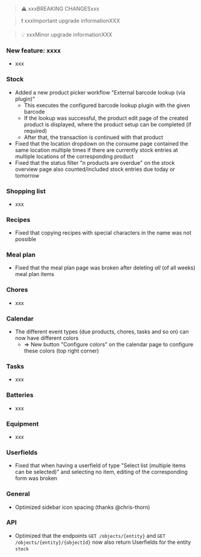 > ⚠️ xxxBREAKING CHANGESxxx

> ❗ xxxImportant upgrade informationXXX

> 💡 xxxMinor upgrade informationXXX

### New feature: xxxx

- xxx

### Stock

- Added a new product picker workflow "External barcode lookup (via plugin)"
  - This executes the configured barcode lookup plugin with the given barcode
  - If the lookup was successful, the product edit page of the created product is displayed, where the product setup can be completed (if required)
  - After that, the transaction is continued with that product
- Fixed that the location dropdown on the consume page contained the same location multiple times if there are currently stock entries at multiple locations of the corresponding product
- Fixed that the status filter "n products are overdue" on the stock overview page also counted/included stock entries due today or tomorrow

### Shopping list

- xxx

### Recipes

- Fixed that copying recipes with special characters in the name was not possible

### Meal plan

- Fixed that the meal plan page was broken after deleting _all_ (of all weeks) meal plan items

### Chores

- xxx

### Calendar

- The different event types (due products, chores, tasks and so on) can now have different colors
  - => New button "Configure colors" on the calendar page to configure these colors (top right corner)

### Tasks

- xxx

### Batteries

- xxx

### Equipment

- xxx

### Userfields

- Fixed that when having a userfield of type "Select list (multiple items can be selected)" and selecting no item, editing of the corresponding form was broken

### General

- Optimized sidebar icon spacing (thanks @chris-thorn)

### API

- Optimized that the endpoints `GET /objects/{entity}` and `GET /objects/{entity}/{objectId}` now also return Userfields for the entity `stock`
